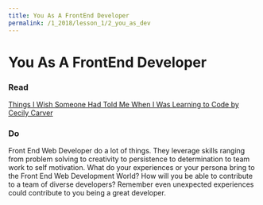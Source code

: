 ```yaml
---
title: You As A FrontEnd Developer
permalink: /1_2018/lesson_1/2_you_as_dev
---
```


# You As A FrontEnd Developer


### Read

[Things I Wish Someone Had Told Me When I Was Learning to Code by Cecily Carver](https://medium.freecodecamp.org/things-i-wish-someone-had-told-me-when-i-was-learning-how-to-code-565fc9dcb329)


### Do

Front End Web Developer do a lot of things. They leverage skills ranging from problem solving to creativity to persistence to determination to team work to self motivation. What do your experiences or your persona bring to the Front End Web Development World? How will you be able to contribute to a team of diverse developers? Remember even unexpected experiences could contribute to you being a great developer.
